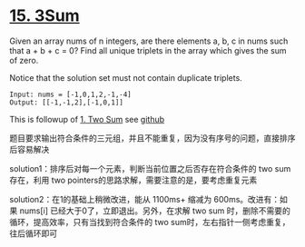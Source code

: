 # [15. 3Sum](https://leetcode.com/problems/3sum/)

Given an array nums of n integers, are there elements a, b, c in nums such that a + b + c = 0? Find all unique triplets in the array which gives the sum of zero.

Notice that the solution set must not contain duplicate triplets.

```
Input: nums = [-1,0,1,2,-1,-4]
Output: [[-1,-1,2],[-1,0,1]]
```

This is followup of [1. Two Sum](https://leetcode.com/problems/two-sum/) see [github](https://github.com/sunshot/LeetCode/tree/main/1.%20Two%20Sum)

题目要求输出符合条件的三元组，并且不能重复，因为没有序号的问题，直接排序后容易解决

solution1：排序后对每一个元素，判断当前位置之后否存在符合条件的 two sum 存在，利用 two pointers的思路求解，需要注意的是，要考虑重复元素

solution2：在1的基础上稍微改进，能从 1100ms+ 缩减为 600ms。改进有：如果 nums[i] 已经大于0了，立即退出。另外，在求解 two sum 时，删除不需要的循环，提高效率，只有当找到符合条件的 two sum时，左右指针一侧考虑重复，往后循环即可


